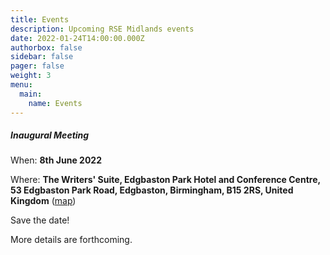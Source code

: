 ```yaml
---
title: Events
description: Upcoming RSE Midlands events
date: 2022-01-24T14:00:00.000Z
authorbox: false
sidebar: false
pager: false
weight: 3
menu:
  main:
    name: Events
---
```


##### Inaugural Meeting

When: **8th June 2022**

Where: **The Writers' Suite, Edgbaston Park Hotel and Conference Centre, 53 Edgbaston Park Road, Edgbaston, Birmingham, B15 2RS, United Kingdom** ([map](https://goo.gl/maps/x6MygSQ8JwRsx4U9A))

Save the date!

More details are forthcoming.

<!--more-->
